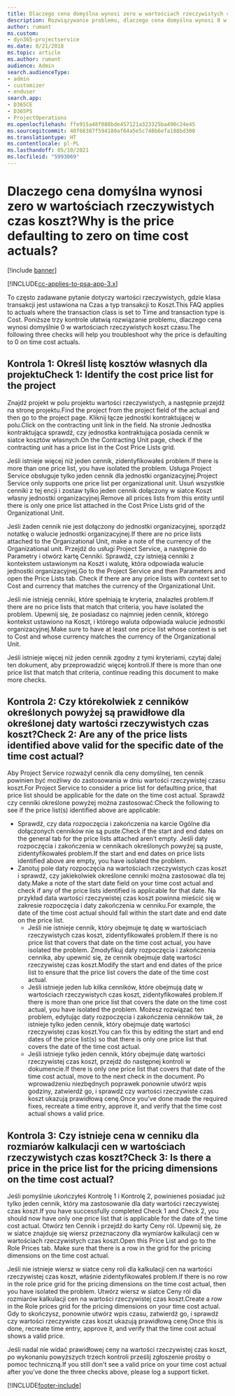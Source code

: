 ```yaml
---
title: Dlaczego cena domyślna wynosi zero w wartościach rzeczywistych czas koszt?
description: Rozwiązywanie problemu, dlaczego cena domyślna wynosi 0 w wartościach rzeczywistych czas koszt.
author: rumant
ms.custom:
- dyn365-projectservice
ms.date: 8/21/2018
ms.topic: article
ms.author: rumant
audience: Admin
search.audienceType:
- admin
- customizer
- enduser
search.app:
- D365CE
- D365PS
- ProjectOperations
ms.openlocfilehash: ffe915a48f088bde457121a323325ba490c24e45
ms.sourcegitcommit: 40f68387f594180af64a5e5c748b6efa188bd300
ms.translationtype: HT
ms.contentlocale: pl-PL
ms.lasthandoff: 05/10/2021
ms.locfileid: "5993069"
---
```

# <a name="why-is-the-price-defaulting-to-zero-on-time-cost-actuals"></a><span data-ttu-id="a69c8-103">Dlaczego cena domyślna wynosi zero w wartościach rzeczywistych czas koszt?</span><span class="sxs-lookup"><span data-stu-id="a69c8-103">Why is the price defaulting to zero on time cost actuals?</span></span>

[!include [banner](../includes/psa-now-project-operations.md)]

[!INCLUDE[cc-applies-to-psa-app-3.x](../includes/cc-applies-to-psa-app-3x.md)]

<span data-ttu-id="a69c8-104">To często zadawane pytanie dotyczy wartości rzeczywistych, gdzie klasa transakcji jest ustawiona na Czas a typ transakcji to Koszt.</span><span class="sxs-lookup"><span data-stu-id="a69c8-104">This FAQ applies to actuals where the transaction class is set to Time and transaction type is Cost.</span></span> <span data-ttu-id="a69c8-105">Poniższe trzy kontrole ułatwią rozwiązanie problemu, dlaczego cena wynosi domyślnie 0 w wartościach rzeczywistych koszt czasu.</span><span class="sxs-lookup"><span data-stu-id="a69c8-105">The following three checks will help you troubleshoot why the price is defaulting to 0 on time cost actuals.</span></span>
 
## <a name="check-1-identify-the-cost-price-list-for-the-project"></a><span data-ttu-id="a69c8-106">Kontrola 1: Określ listę kosztów własnych dla projektu</span><span class="sxs-lookup"><span data-stu-id="a69c8-106">Check 1: Identify the cost price list for the project</span></span>

<span data-ttu-id="a69c8-107">Znajdź projekt w polu projektu wartości rzeczywistych, a następnie przejdź na stronę projektu.</span><span class="sxs-lookup"><span data-stu-id="a69c8-107">Find the project from the project field of the actual and then go to the project page.</span></span> <span data-ttu-id="a69c8-108">Kliknij łącze jednostki kontraktującej w polu.</span><span class="sxs-lookup"><span data-stu-id="a69c8-108">Click on the contracting unit link in the field.</span></span> <span data-ttu-id="a69c8-109">Na stronie Jednostka kontraktująca sprawdź, czy jednostka kontraktująca posiada cennik w siatce kosztów własnych.</span><span class="sxs-lookup"><span data-stu-id="a69c8-109">On the Contracting Unit page, check if the contracting unit has a price list in the Cost Price Lists grid.</span></span>

<span data-ttu-id="a69c8-110">Jeśli istnieje więcej niż jeden cennik, zidentyfikowałeś problem.</span><span class="sxs-lookup"><span data-stu-id="a69c8-110">If there is more than one price list, you have isolated the problem.</span></span> <span data-ttu-id="a69c8-111">Usługa Project Service obsługuje tylko jeden cennik dla jednostki organizacyjnej.</span><span class="sxs-lookup"><span data-stu-id="a69c8-111">Project Service only supports one price list per organizational unit.</span></span> <span data-ttu-id="a69c8-112">Usuń wszystkie cenniki z tej encji i zostaw tylko jeden cennik dołączony w siatce Koszt własny jednostki organizacyjnej.</span><span class="sxs-lookup"><span data-stu-id="a69c8-112">Remove all prices lists from this entity until there is only one price list attached in the Cost Price Lists grid of the Organizational Unit.</span></span>

<span data-ttu-id="a69c8-113">Jeśli żaden cennik nie jest dołączony do jednostki organizacyjnej, sporządź notatkę o walucie jednostki organizacyjnej.</span><span class="sxs-lookup"><span data-stu-id="a69c8-113">If there are no price lists attached to the Organizational Unit, make a note of the currency of the Organizational unit.</span></span> <span data-ttu-id="a69c8-114">Przejdź do usługi Project Service, a następnie do Parametry i otwórz kartę Cenniki. Sprawdź, czy istnieją cenniki z kontekstem ustawionym na Koszt i walutę, która odpowiada walucie jednostki organizacyjnej.</span><span class="sxs-lookup"><span data-stu-id="a69c8-114">Go to the Project Service and then Parameters and open the Price Lists tab. Check if there are any price lists with context set to Cost and currency that matches the currency of the Organizational Unit.</span></span>
 
<span data-ttu-id="a69c8-115">Jeśli nie istnieją cenniki, które spełniają te kryteria, znalazłeś problem.</span><span class="sxs-lookup"><span data-stu-id="a69c8-115">If there are no price lists that match that criteria, you have isolated the problem.</span></span> <span data-ttu-id="a69c8-116">Upewnij się, że posiadasz co najmniej jeden cennik, którego kontekst ustawiono na Koszt, i którego waluta odpowiada walucie jednostki organizacyjnej.</span><span class="sxs-lookup"><span data-stu-id="a69c8-116">Make sure to have at least one price list whose context is set to Cost and whose currency matches the currency of the Organizational Unit.</span></span>

<span data-ttu-id="a69c8-117">Jeśli istnieje więcej niż jeden cennik zgodny z tymi kryteriami, czytaj dalej ten dokument, aby przeprowadzić więcej kontroli.</span><span class="sxs-lookup"><span data-stu-id="a69c8-117">If there is more than one price list that match that criteria, continue reading this document to make more checks.</span></span>

## <a name="check-2-are-any-of-the-price-lists-identified-above-valid-for-the-specific-date-of-the-time-cost-actual"></a><span data-ttu-id="a69c8-118">Kontrola 2: Czy którekolwiek z cenników określonych powyżej są prawidłowe dla określonej daty wartości rzeczywistych czas koszt?</span><span class="sxs-lookup"><span data-stu-id="a69c8-118">Check 2: Are any of the price lists identified above valid for the specific date of the time cost actual?</span></span>

<span data-ttu-id="a69c8-119">Aby Project Service rozważył cennik dla ceny domyślnej, ten cennik powinien być możliwy do zastosowania w dniu wartości rzeczywistej czasu koszt.</span><span class="sxs-lookup"><span data-stu-id="a69c8-119">For Project Service to consider a price list for defaulting price, that price list should be applicable for the date on the time cost actual.</span></span> <span data-ttu-id="a69c8-120">Sprawdź czy cenniki określone powyżej można zastosować:</span><span class="sxs-lookup"><span data-stu-id="a69c8-120">Check the following to see if the price list(s) identified above are applicable:</span></span>

- <span data-ttu-id="a69c8-121">Sprawdź, czy data rozpoczęcia i zakończenia na karcie Ogólne dla dołączonych cenników nie są puste.</span><span class="sxs-lookup"><span data-stu-id="a69c8-121">Check if the start and end dates on the general tab for the price lists attached aren’t empty.</span></span> <span data-ttu-id="a69c8-122">Jeśli daty rozpoczęcia i zakończenia w cennikach określonych powyżej są puste, zidentyfikowałeś problem.</span><span class="sxs-lookup"><span data-stu-id="a69c8-122">If the start and end dates on price lists identified above are empty, you have isolated the problem.</span></span> 
- <span data-ttu-id="a69c8-123">Zanotuj pole daty rozpoczęcia na wartościach rzeczywistych czas koszt i sprawdź, czy jakiekolwiek określone cenniki można zastosować dla tej daty.</span><span class="sxs-lookup"><span data-stu-id="a69c8-123">Make a note of the start date field on your time cost actual and check if any of the price lists identified is applicable for that date.</span></span> <span data-ttu-id="a69c8-124">Na przykład data wartości rzeczywistej czas koszt powinna mieścić się w zakresie rozpoczęcia i daty zakończenia w cenniku.</span><span class="sxs-lookup"><span data-stu-id="a69c8-124">For example, the date of the time cost actual should fall within the start date and end date on the price list.</span></span> 
    - <span data-ttu-id="a69c8-125">Jeśli nie istnieje cennik, który obejmuje tę datę w wartościach rzeczywistych czas koszt, zidentyfikowałeś problem.</span><span class="sxs-lookup"><span data-stu-id="a69c8-125">If there is no price list that covers that date on the time cost actual, you have isolated the problem.</span></span> <span data-ttu-id="a69c8-126">Zmodyfikuj daty rozpoczęcia i zakończenia cennika, aby upewnić się, że cennik obejmuje datę wartości rzeczywistej czas koszt.</span><span class="sxs-lookup"><span data-stu-id="a69c8-126">Modify the start and end dates of the price list to ensure that the price list covers the date of the time cost actual.</span></span> 
    - <span data-ttu-id="a69c8-127">Jeśli istnieje jeden lub kilka cenników, które obejmują datę w wartościach rzeczywistych czas koszt, zidentyfikowałeś problem.</span><span class="sxs-lookup"><span data-stu-id="a69c8-127">If there is more than one price list that covers the date on the time cost actual, you have isolated the problem.</span></span> <span data-ttu-id="a69c8-128">Możesz rozwiązać ten problem, edytując daty rozpoczęcia i zakończenia cenników tak, że istnieje tylko jeden cennik, który obejmuje datę wartości rzeczywistej czas koszt.</span><span class="sxs-lookup"><span data-stu-id="a69c8-128">You can fix this by editing the start and end dates of the price list(s) so that there is only one price list that covers the date of the time cost actual.</span></span> 
    - <span data-ttu-id="a69c8-129">Jeśli istnieje tylko jeden cennik, który obejmuje datę wartości rzeczywistej czas koszt, przejdź do następnej kontroli w dokumencie.</span><span class="sxs-lookup"><span data-stu-id="a69c8-129">If there is only one price list that covers that date of the time cost actual, move to the next check in the document.</span></span>
<span data-ttu-id="a69c8-130">Po wprowadzeniu niezbędnych poprawek ponownie utwórz wpis godziny, zatwierdź go, i sprawdź czy wartości rzeczywiste czas koszt ukazują prawidłową cenę.</span><span class="sxs-lookup"><span data-stu-id="a69c8-130">Once you’ve done made the required fixes, recreate a time entry, approve it, and verify that the time cost actual shows a valid price.</span></span>

## <a name="check-3-is-there-a-price-in-the-price-list-for-the-pricing-dimensions-on-the-time-cost-actual"></a><span data-ttu-id="a69c8-131">Kontrola 3: Czy istnieje cena w cenniku dla rozmiarów kalkulacji cen w wartościach rzeczywistych czas koszt?</span><span class="sxs-lookup"><span data-stu-id="a69c8-131">Check 3: Is there a price in the price list for the pricing dimensions on the time cost actual?</span></span>

<span data-ttu-id="a69c8-132">Jeśli pomyślnie ukończyłeś Kontrolę 1 i Kontrolę 2, powinieneś posiadać już tylko jeden cennik, który ma zastosowanie dla daty wartości rzeczywistej czas koszt.</span><span class="sxs-lookup"><span data-stu-id="a69c8-132">If you have successfully completed Check 1 and Check 2, you should now have only one price list that is applicable for the date of the time cost actual.</span></span> <span data-ttu-id="a69c8-133">Otwórz ten Cennik i przejdź do karty Ceny ról. Upewnij się, że w siatce znajduje się wiersz przeznaczony dla wymiarów kalkulacji cen w wartościach rzeczywistych czas koszt.</span><span class="sxs-lookup"><span data-stu-id="a69c8-133">Open this Price List and go to the Role Prices tab. Make sure that there is a row in the grid for the pricing dimensions on the time cost actual.</span></span>

<span data-ttu-id="a69c8-134">Jeśli nie istnieje wiersz w siatce ceny roli dla kalkulacji cen na wartości rzeczywistej czas koszt, właśnie zidentyfikowałeś problem.</span><span class="sxs-lookup"><span data-stu-id="a69c8-134">If there is no row in the role price grid for the pricing dimensions on the time cost actual, then you have isolated the problem.</span></span> <span data-ttu-id="a69c8-135">Utwórz wiersz w siatce Ceny ról dla rozmiarów kalkulacji cen na wartości rzeczywistej czas koszt.</span><span class="sxs-lookup"><span data-stu-id="a69c8-135">Create a row in the Role prices grid for the pricing dimensions on your time cost actual.</span></span> <span data-ttu-id="a69c8-136">Gdy to skończysz, ponownie utwórz wpis czasu, zatwierdź go, i sprawdź czy wartości rzeczywiste czas koszt ukazują prawidłową cenę.</span><span class="sxs-lookup"><span data-stu-id="a69c8-136">Once this is done, recreate time entry, approve it, and verify that the time cost actual shows a valid price.</span></span>
 
<span data-ttu-id="a69c8-137">Jeśli nadal nie widać prawidłowej ceny na wartości rzeczywistej czas koszt, po wykonaniu powyższych trzech kontroli prześlij zgłoszenie prośby o pomoc techniczną.</span><span class="sxs-lookup"><span data-stu-id="a69c8-137">If you still don't see a valid price on your time cost actual after you’ve done the three checks above, please log a support ticket.</span></span>





[!INCLUDE[footer-include](../includes/footer-banner.md)]